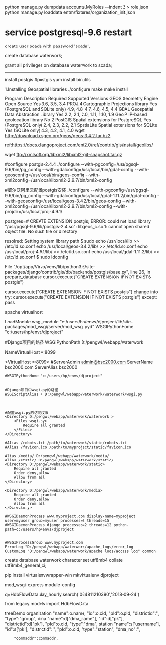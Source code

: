 python manage.py dumpdata accounts.MyRoles --indent 2 > role.json
python manage.py loaddata entm/fixtures/organization_init.json


# service postgresql-9.6 restart

create user scada with password 'scada';

create database waterwork;

grant all privileges on database waterwork to scada;


--------------------------------
install postgis 
#postgis
yum install binutils

1.Installing Geospatial libraries
./configure
make
make install


Program Description Required    Supported Versions
GEOS    Geometry Engine Open Source Yes 3.6, 3.5, 3.4
PROJ.4  Cartographic Projections library    Yes (PostgreSQL and SQLite only)    4.9, 4.8, 4.7, 4.6, 4.5, 4.4
GDAL    Geospatial Data Abstraction Library Yes 2.2, 2.1, 2.0, 1.11, 1.10, 1.9
GeoIP   IP-based geolocation library    No  2
PostGIS Spatial extensions for PostgreSQL   Yes (PostgreSQL only)   2.4, 2.3, 2.2, 2.1
SpatiaLite  Spatial extensions for SQLite   Yes (SQLite only)   4.3, 4.2, 4.1, 4.0
wget http://download.osgeo.org/geos/geos-3.4.2.tar.bz2


ref:https://docs.djangoproject.com/en/2.0/ref/contrib/gis/install/geolibs/




wget ftp://xmlsoft.org/libxml2/libxml2-git-snapshot.tar.gz

#configure postgis-2.4.4
./configure --with-pgconfig=/usr/pgsql-9.6/bin/pg_config --with-gdalconfig=/usr/local/bin/gdal-config --with-geosconfig=/usr/local/bin/geos-config --with-xml2config=/usr/local/libxml2-2.9.7/bin/xml2-config 

#威尔沃阿里云配置postgis安装
./configure --with-pgconfig=/usr/pgsql-9.6/bin/pg_config --with-gdalconfig=/usr/local/gdal-1.11.2/bin/gdal-config --with-geosconfig=/usr/local/geos-3.4.2/bin/geos-config --with-xml2config=/usr/local/libxml2-2.9.7/bin/xml2-config --with-projdir=/usr/local/proj-4.9.1/


postgres=# CREATE EXTENSION postgis;
ERROR:  could not load library "/usr/pgsql-9.6/lib/postgis-2.4.so": libgeos_c.so.1: cannot open shared object file: No such file or directory

resolred:  Setting system library path
$ sudo echo /usr/local/lib >> /etc/ld.so.conf
echo /usr/local/geos-3.4.2/lib/ >> /etc/ld.so.conf
echo /usr/local/proj-4.9.1/lib/ >> /etc/ld.so.conf
echo /usr/local/gdal-1.11.2/lib/ >> /etc/ld.so.conf
$ sudo ldconfig


File "/opt/app/Virvo/venv/lib/python3.6/site-packages/django/contrib/gis/db/backends/postgis/base.py", line 26, in prepare_database
    cursor.execute("CREATE EXTENSION IF NOT EXISTS postgis")

cursor.execute("CREATE EXTENSION IF NOT EXISTS postgis")
change into 
try:
    cursor.execute("CREATE EXTENSION IF NOT EXISTS postgis")
except:
    pass




apache virtualhost



LoadModule wsgi_module "c:/users/hp/envs/djproject/lib/site-packages/mod_wsgi/server/mod_wsgi.pyd"
WSGIPythonHome "c:/users/hp/envs/djproject"

#Django项目的路径
WSGIPythonPath D:/pengwl/webapp/waterwork


NameVirtualHost *:8099

<VirtualHost *:8099>
    #ServerAdmin admin@bsc2000.com
    ServerName bsc2000.com
    ServerAlias bsc2000

    
    #WSGIPythonHome "c:/users/hp/envs/djproject"


    #Django项目中wsgi.py的路径
    WSGIScriptAlias / D:/pengwl/webapp/waterwork/waterwork/wsgi.py



    #配置wsgi.py的访问权限
    <Directory D:/pengwl/webapp/waterwork/waterwork >
        <Files wsgi.py>
            Require all granted
        </Files>
    </Directory>

    #Alias /robots.txt /path/to/waterwork/static/robots.txt
    #Alias /favicon.ico /path/to/myproject/static/favicon.ico

    Alias /media/ D:/pengwl/webapp/waterwork/media/
    Alias /static/ D:/pengwl/webapp/waterwork/static/
    <Directory D:/pengwl/webapp/waterwork/static>
        Require all granted
        Order deny,allow
        Allow from all
    </Directory>

    <Directory D:/pengwl/webapp/waterwork/media>
        Require all granted
        Order deny,allow
        Allow from all
    </Directory>

    #WSGIDaemonProcess www.myproject.com display-name=myproject user=myuser group=myuser processes=2 threads=15
    #WSGIDaemonProcess django processes=2 threads=12 python-path=c:/users/hp/envs/djproject

   
    #WSGIProcessGroup www.myproject.com
    ErrorLog "D:/pengwl/webapp/waterwork/apache_logs/error_log
    CustomLog "D:/pengwl/webapp/waterwork/apache_logs/access_log" common
</VirtualHost>
create database waterwork character set utf8mb4 collate utf8mb4_general_ci;



pip install virtualenvwrapper-win
mkvirtualenv djproject

mod_wsgi-express module-config 




q=HdbFlowData.day_hourly.search('064811210390','2018-09-24')

from legacy.models import HdbFlowData


treeDemo 
    organization
        "name":o.name,
        "id":o.cid,
        "pId":o.pId,
        "districtid":'',
        "type":"group",
    dma
        "name":d["dma_name"],
        "id":d["pk"],
        "districtid":d["pk"],
        "pId":o.cid,
        "type":"dma",
    station
        "name":s['username'],
        "id":s['pk'],
        "districtid":'',
        "pId":o.cid,
        "type":"station",
        "dma_no":'',

        "commaddr":commaddr,
